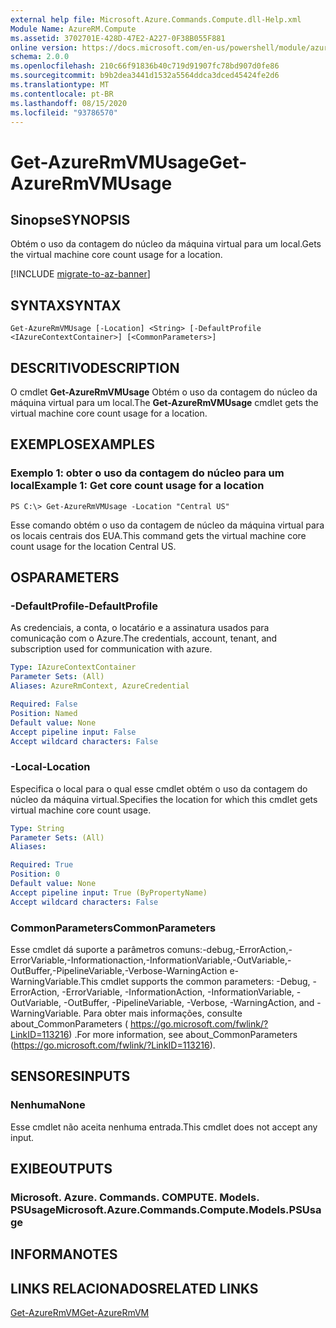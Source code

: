 ```yaml
---
external help file: Microsoft.Azure.Commands.Compute.dll-Help.xml
Module Name: AzureRM.Compute
ms.assetid: 3702701E-428D-47E2-A227-0F38B055F881
online version: https://docs.microsoft.com/en-us/powershell/module/azurerm.compute/get-azurermvmusage
schema: 2.0.0
ms.openlocfilehash: 210c66f91836b40c719d91907fc78bd907d0fe86
ms.sourcegitcommit: b9b2dea3441d1532a5564ddca3dced45424fe2d6
ms.translationtype: MT
ms.contentlocale: pt-BR
ms.lasthandoff: 08/15/2020
ms.locfileid: "93786570"
---
```

# <span data-ttu-id="efa4e-101">Get-AzureRmVMUsage</span><span class="sxs-lookup"><span data-stu-id="efa4e-101">Get-AzureRmVMUsage</span></span>

## <span data-ttu-id="efa4e-102">Sinopse</span><span class="sxs-lookup"><span data-stu-id="efa4e-102">SYNOPSIS</span></span>
<span data-ttu-id="efa4e-103">Obtém o uso da contagem do núcleo da máquina virtual para um local.</span><span class="sxs-lookup"><span data-stu-id="efa4e-103">Gets the virtual machine core count usage for a location.</span></span>

[!INCLUDE [migrate-to-az-banner](../../includes/migrate-to-az-banner.md)]

## <span data-ttu-id="efa4e-104">SYNTAX</span><span class="sxs-lookup"><span data-stu-id="efa4e-104">SYNTAX</span></span>

```
Get-AzureRmVMUsage [-Location] <String> [-DefaultProfile <IAzureContextContainer>] [<CommonParameters>]
```

## <span data-ttu-id="efa4e-105">DESCRITIVO</span><span class="sxs-lookup"><span data-stu-id="efa4e-105">DESCRIPTION</span></span>
<span data-ttu-id="efa4e-106">O cmdlet **Get-AzureRmVMUsage** Obtém o uso da contagem do núcleo da máquina virtual para um local.</span><span class="sxs-lookup"><span data-stu-id="efa4e-106">The **Get-AzureRmVMUsage** cmdlet gets the virtual machine core count usage for a location.</span></span>

## <span data-ttu-id="efa4e-107">EXEMPLOS</span><span class="sxs-lookup"><span data-stu-id="efa4e-107">EXAMPLES</span></span>

### <span data-ttu-id="efa4e-108">Exemplo 1: obter o uso da contagem do núcleo para um local</span><span class="sxs-lookup"><span data-stu-id="efa4e-108">Example 1: Get core count usage for a location</span></span>
```
PS C:\> Get-AzureRmVMUsage -Location "Central US"
```

<span data-ttu-id="efa4e-109">Esse comando obtém o uso da contagem de núcleo da máquina virtual para os locais centrais dos EUA.</span><span class="sxs-lookup"><span data-stu-id="efa4e-109">This command gets the virtual machine core count usage for the location Central US.</span></span>

## <span data-ttu-id="efa4e-110">OS</span><span class="sxs-lookup"><span data-stu-id="efa4e-110">PARAMETERS</span></span>

### <span data-ttu-id="efa4e-111">-DefaultProfile</span><span class="sxs-lookup"><span data-stu-id="efa4e-111">-DefaultProfile</span></span>
<span data-ttu-id="efa4e-112">As credenciais, a conta, o locatário e a assinatura usados para comunicação com o Azure.</span><span class="sxs-lookup"><span data-stu-id="efa4e-112">The credentials, account, tenant, and subscription used for communication with azure.</span></span>

```yaml
Type: IAzureContextContainer
Parameter Sets: (All)
Aliases: AzureRmContext, AzureCredential

Required: False
Position: Named
Default value: None
Accept pipeline input: False
Accept wildcard characters: False
```

### <span data-ttu-id="efa4e-113">-Local</span><span class="sxs-lookup"><span data-stu-id="efa4e-113">-Location</span></span>
<span data-ttu-id="efa4e-114">Especifica o local para o qual esse cmdlet obtém o uso da contagem do núcleo da máquina virtual.</span><span class="sxs-lookup"><span data-stu-id="efa4e-114">Specifies the location for which this cmdlet gets virtual machine core count usage.</span></span>

```yaml
Type: String
Parameter Sets: (All)
Aliases: 

Required: True
Position: 0
Default value: None
Accept pipeline input: True (ByPropertyName)
Accept wildcard characters: False
```

### <span data-ttu-id="efa4e-115">CommonParameters</span><span class="sxs-lookup"><span data-stu-id="efa4e-115">CommonParameters</span></span>
<span data-ttu-id="efa4e-116">Esse cmdlet dá suporte a parâmetros comuns:-debug,-ErrorAction,-ErrorVariable,-Informationaction,-InformationVariable,-OutVariable,-OutBuffer,-PipelineVariable,-Verbose-WarningAction e-WarningVariable.</span><span class="sxs-lookup"><span data-stu-id="efa4e-116">This cmdlet supports the common parameters: -Debug, -ErrorAction, -ErrorVariable, -InformationAction, -InformationVariable, -OutVariable, -OutBuffer, -PipelineVariable, -Verbose, -WarningAction, and -WarningVariable.</span></span> <span data-ttu-id="efa4e-117">Para obter mais informações, consulte about_CommonParameters ( https://go.microsoft.com/fwlink/?LinkID=113216) .</span><span class="sxs-lookup"><span data-stu-id="efa4e-117">For more information, see about_CommonParameters (https://go.microsoft.com/fwlink/?LinkID=113216).</span></span>

## <span data-ttu-id="efa4e-118">SENSORES</span><span class="sxs-lookup"><span data-stu-id="efa4e-118">INPUTS</span></span>

### <span data-ttu-id="efa4e-119">Nenhuma</span><span class="sxs-lookup"><span data-stu-id="efa4e-119">None</span></span>
<span data-ttu-id="efa4e-120">Esse cmdlet não aceita nenhuma entrada.</span><span class="sxs-lookup"><span data-stu-id="efa4e-120">This cmdlet does not accept any input.</span></span>

## <span data-ttu-id="efa4e-121">EXIBE</span><span class="sxs-lookup"><span data-stu-id="efa4e-121">OUTPUTS</span></span>

### <span data-ttu-id="efa4e-122">Microsoft. Azure. Commands. COMPUTE. Models. PSUsage</span><span class="sxs-lookup"><span data-stu-id="efa4e-122">Microsoft.Azure.Commands.Compute.Models.PSUsage</span></span>

## <span data-ttu-id="efa4e-123">INFORMA</span><span class="sxs-lookup"><span data-stu-id="efa4e-123">NOTES</span></span>

## <span data-ttu-id="efa4e-124">LINKS RELACIONADOS</span><span class="sxs-lookup"><span data-stu-id="efa4e-124">RELATED LINKS</span></span>

[<span data-ttu-id="efa4e-125">Get-AzureRmVM</span><span class="sxs-lookup"><span data-stu-id="efa4e-125">Get-AzureRmVM</span></span>](./Get-AzureRmVM.md)


